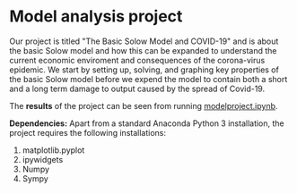 # Model analysis project

Our project is titled "The Basic Solow Model and COVID-19" and is about the basic Solow model and how this can be expanded to understand the current economic enviroment and consequences of the corona-virus epidemic. We start by setting up, solving, and graphing key properties of the basic Solow model before we expend the model to contain both a short and a long term damage to output caused by the spread of Covid-19.

The **results** of the project can be seen from running [modelproject.ipynb](modelproject.ipynb).

**Dependencies:** Apart from a standard Anaconda Python 3 installation, the project requires the following installations:


1. matplotlib.pyplot
2. ipywidgets
3. Numpy 
4. Sympy

